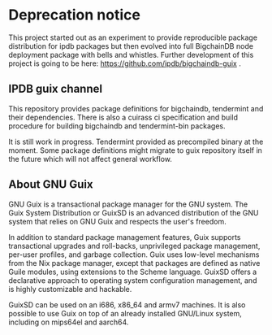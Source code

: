 # Deprecation notice

This project started out as an experiment to provide reproducible package
distribution for ipdb packages but then evolved into full BigchainDB node
deployment package with bells and whistles. Further development of this project
is going to be here: https://github.com/ipdb/bigchaindb-guix .


## IPDB guix channel

This repository provides package definitions for bigchaindb,
tendermint and their dependencies. There is also a cuirass ci
specification and build procedure for building bigchaindb and
tendermint-bin packages.

It is still work in progress. Tendermint provided as precompiled binary at the
moment. Some package definitions might migrate to guix repository itself in the
future which will not affect general workflow.

## About GNU Guix

GNU Guix is a transactional package manager for the GNU system. The Guix System
Distribution or GuixSD is an advanced distribution of the GNU system that relies
on GNU Guix and respects the user's freedom.

In addition to standard package management features, Guix supports transactional
upgrades and roll-backs, unprivileged package management, per-user profiles, and
garbage collection. Guix uses low-level mechanisms from the Nix package manager,
except that packages are defined as native Guile modules, using extensions to
the Scheme language. GuixSD offers a declarative approach to operating system
configuration management, and is highly customizable and hackable.

GuixSD can be used on an i686, x86_64 and armv7 machines. It is also possible to
use Guix on top of an already installed GNU/Linux system, including on mips64el
and aarch64.
